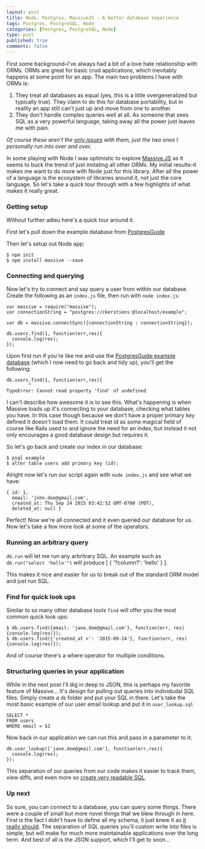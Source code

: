```yaml
--- 
layout: post
title: Node, Postgres, MassiveJS - A better database experience
tags: Postgres, PostgreSQL, Node
categories: [Postgres, PostgreSQL, Node]
type: post
published: true
comments: false
---
```


First some background–I've always had a bit of a love hate relationship with ORMs. ORMs are great for basic crud applications, which inevitably happens at some point for an app. The main two problems I have with ORMs is: 

1. They treat all databases as equal (yes, this is a little overgeneralized but typically true). They claim to do this for database portability, but in reality an app still can't just up and move from one to another.
2. They don't handle complex queries well at all. As someone that sees SQL as a very powerful language, taking away all the power just leaves me with pain.

*Of course these aren't the [only issues](https://kev.inburke.com/kevin/faster-correct-database-queries/) with them, just the two ones I personally run into over and over.*

In some playing with Node I was optimistic to explore [Massive.JS](http://massive-js.readthedocs.org) as it seems to buck the trend of just imitating all other ORMs. My initial results–it makes me want to do more with Node just for this library. After all the power of a language is the ecosystem of libraries around it, not just the core language. So let's take a quick tour through with a few highlights of what makes it really great.

<!--more-->

### Getting setup

Without further adieu here's a quick tour around it. 

First let's pull down the example database from [PostgresGuide](http://postgresguide.com/setup/example.html) 

Then let's setup out Node app:

    $ npm init
    $ npm install massive --save


### Connecting and querying

Now let's try to connect and say query a user from within our database. Create the following as an `index.js` file, then run with `node index.js`:

    var massive = require("massive");
    var connectionString = "postgres://ckerstiens:@localhost/example";

    var db = massive.connectSync({connectionString : connectionString});

    db.users.find(1, function(err,res){
      console.log(res);
    });

Upon first run if you're like me and use the [PostgresGuide example database](http://postgresguide.com/setup/example.html) (which I now need to go back and tidy up), you'll get the following:

    db.users.find(1, function(err,res){
            ^
    TypeError: Cannot read property 'find' of undefined

I can't describe how awesome it is to see this. What's happening is when Massive loads up it's connecting to your database, checking what tables you have. In this case though because we don't have a proper primary key defined it doesn't load them. It could treat id as some magical field of course like Rails used to and ignore the need for an index, but instead it not only encourages a good database design but requires it. 

So let's go back and create our index in our database:

    $ psql example
    $ alter table users add primary key (id);

Alright now let's run our script again with `node index.js` and see what we have:

    { id: 1,
      email: 'john.doe@gmail.com',
      created_at: Thu Sep 24 2015 03:42:52 GMT-0700 (PDT),
      deleted_at: null }

Perfect! Now we're all connected and it even queried our database for us. Now let's take a few more look at some of the operators. 

### Running an arbitrary query

`db.run` will let me run any arbritrary SQL. An example such as `db.run("select 'hello'")` will produce [ { '?column?': 'hello' } ]. 

This makes it nice and easier for us to break out of the standard ORM model and just run SQL. 

### Find for quick look ups

Similar to so many other database tools `find` will offer you the most common quick look ups:

    $ db.users.find({email: 'jane.doe@gmail.com'}, function(err, res){console.log(res)});
    $ db.users.find({'created_at >': '2015-09-24'}, function(err, res){console.log(res)});

And of course there's a where operator for multiple conditions. 

### Structuring queries in your application

While in the next post I'll dig in deep to JSON, this is perhaps my favorite feature of Massive... It's design for pulling out queries into individudal SQL files. Simply create a `db` folder and put your SQL in there. Let's take the most basic example of our user email lookup and put it in `user_lookup.sql`
    
    SELECT *
    FROM users
    WHERE email = $1

Now back in our application we can run this and pass in a parameter to it:

    db.user_lookup(['jane.doe@gmail.com'], function(err,res){
      console.log(res);
    });

This separation of our queries from our code makes it easier to track them, view diffs, and even more so [create very readable SQL](http://www.craigkerstiens.com/2012/11/17/how-i-write-sql/).

### Up next

So sure, you can connect to a database, you can query some things. There were a couple of small but more novel things that we blew through in here. First is the fact I didn't have to define all my schema, it just knew it as [it really should](http://www.craigkerstiens.com/2014/01/24/rethinking-limits-on-relational/). The separation of SQL queries you'll custom write into files is simple, but will make for much more maintainable applications over the long term. And best of all is the JSON support, which I'll get to soon... 